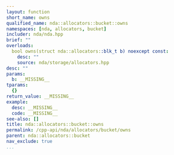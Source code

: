 ```yaml
---
layout: function
short_name: owns
qualified_name: nda::allocators::bucket::owns
namespaces: [nda, allocators, bucket]
includer: nda/nda.hpp
brief: ""
overloads:
  bool owns(struct nda::allocators::blk_t b) noexcept const:
    desc: ""
    source: nda/storage/allocators.hpp
desc: ""
params:
  b: __MISSING__
tparams:
  {}
return_value: __MISSING__
example:
  desc: __MISSING__
  code: __MISSING__
see-also: []
title: nda::allocators::bucket::owns
permalink: /cpp-api/nda/allocators/bucket/owns
parent: nda::allocators::bucket
nav_exclude: true
...
```


